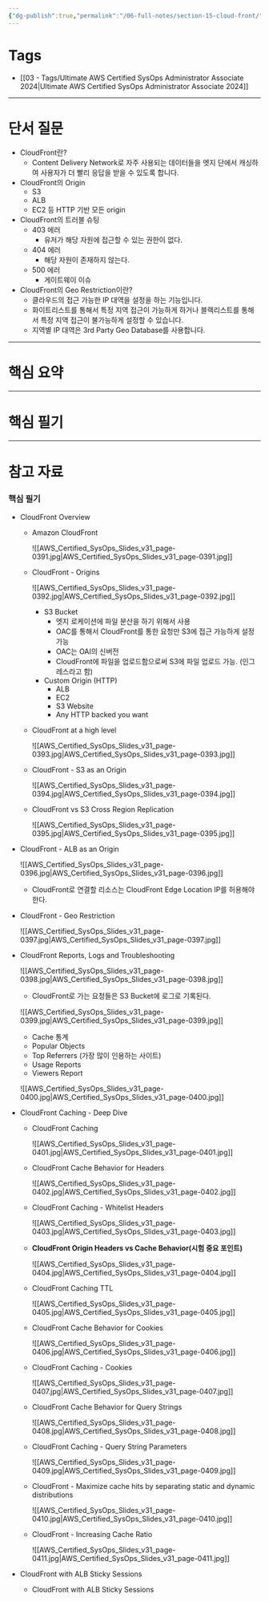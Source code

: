 ```yaml
---
{"dg-publish":true,"permalink":"/06-full-notes/section-15-cloud-front/","noteIcon":""}
---
```


# Tags
- [[03 - Tags/Ultimate AWS Certified SysOps Administrator Associate 2024\|Ultimate AWS Certified SysOps Administrator Associate 2024]]
---
# 단서 질문
- CloudFront란?
	- Content Delivery Network로 자주 사용되는 데이터들을 엣지 단에서 캐싱하여 사용자가 더 빨리 응답을 받을 수 있도록 합니다.
- CloudFront의 Origin
    - S3
    - ALB
    - EC2 등 HTTP 기반 모든 origin
- CloudFront의 트러블 슈팅
    - 403 에러
	    - 유저가 해당 자원에 접근할 수 있는 권한이 없다.
    - 404 에러
        - 해당 자원이 존재하지 않는다.
    - 500 에러
        - 게이트웨이 이슈
- CloudFront의 Geo Restriction이란?
    - 클라우드의 접근 가능한 IP 대역을 설정을 하는 기능입니다.
    - 화이트리스트를 통해서 특정 지역 접근이 가능하게 하거나 블랙리스트를 통해서 특정 지역 접근이 불가능하게 설정할 수 있습니다.
    - 지역별 IP 대역은 3rd Party Geo Database를 사용합니다.
---
# 핵심 요약

---
# 핵심 필기

---
# 참고 자료

### 핵심 필기

- CloudFront Overview
    - Amazon CloudFront
        
        ![[AWS_Certified_SysOps_Slides_v31_page-0391.jpg\|AWS_Certified_SysOps_Slides_v31_page-0391.jpg]]
        
          
        
    - CloudFront - Origins
        
        ![[AWS_Certified_SysOps_Slides_v31_page-0392.jpg\|AWS_Certified_SysOps_Slides_v31_page-0392.jpg]]
        
        - S3 Bucket
            - 엣지 로케이션에 파일 분산을 하기 위해서 사용
            - OAC를 통해서 CloudFront를 통한 요청만 S3에 접근 가능하게 설정 가능
            - OAC는 OAI의 신버전
            - CloudFront에 파일을 업로드함으로써 S3에 파일 업로드 가능. (인그레스라고 함)
        - Custom Origin (HTTP)
            - ALB
            - EC2
            - S3 Website
            - Any HTTP backed you want
    - CloudFront at a high level
        
        ![[AWS_Certified_SysOps_Slides_v31_page-0393.jpg\|AWS_Certified_SysOps_Slides_v31_page-0393.jpg]]
        
          
        
    - CloudFront - S3 as an Origin
        
        ![[AWS_Certified_SysOps_Slides_v31_page-0394.jpg\|AWS_Certified_SysOps_Slides_v31_page-0394.jpg]]
        
          
        
    - CloudFront vs S3 Cross Region Replication
        
        ![[AWS_Certified_SysOps_Slides_v31_page-0395.jpg\|AWS_Certified_SysOps_Slides_v31_page-0395.jpg]]
        
          
        
- CloudFront - ALB as an Origin
    
    ![[AWS_Certified_SysOps_Slides_v31_page-0396.jpg\|AWS_Certified_SysOps_Slides_v31_page-0396.jpg]]
    
    - CloudFront로 연결할 리소스는 CloudFront Edge Location IP를 허용해야 한다.
- CloudFront - Geo Restriction
    
    ![[AWS_Certified_SysOps_Slides_v31_page-0397.jpg\|AWS_Certified_SysOps_Slides_v31_page-0397.jpg]]
    
      
    
- CloudFront Reports, Logs and Troubleshooting
    
    ![[AWS_Certified_SysOps_Slides_v31_page-0398.jpg\|AWS_Certified_SysOps_Slides_v31_page-0398.jpg]]
    
    - CloudFront로 가는 요청들은 S3 Bucket에 로그로 기록된다.
    
    ![[AWS_Certified_SysOps_Slides_v31_page-0399.jpg\|AWS_Certified_SysOps_Slides_v31_page-0399.jpg]]
    
    - Cache 통계
    - Popular Objects
    - Top Referrers (가장 많이 인용하는 사이트)
    - Usage Reports
    - Viewers Report
    
    ![[AWS_Certified_SysOps_Slides_v31_page-0400.jpg\|AWS_Certified_SysOps_Slides_v31_page-0400.jpg]]
    
      
    
      
    
- CloudFront Caching - Deep Dive
    - CloudFront Caching
        
        ![[AWS_Certified_SysOps_Slides_v31_page-0401.jpg\|AWS_Certified_SysOps_Slides_v31_page-0401.jpg]]
        
          
        
    - CloudFront Cache Behavior for Headers
        
        ![[AWS_Certified_SysOps_Slides_v31_page-0402.jpg\|AWS_Certified_SysOps_Slides_v31_page-0402.jpg]]
        
          
        
    - CloudFront Caching - Whitelist Headers
        
        ![[AWS_Certified_SysOps_Slides_v31_page-0403.jpg\|AWS_Certified_SysOps_Slides_v31_page-0403.jpg]]
        
          
        
          
        
    - **CloudFront Origin Headers vs Cache Behavior(시험 중요 포인트)**
        
        ![[AWS_Certified_SysOps_Slides_v31_page-0404.jpg\|AWS_Certified_SysOps_Slides_v31_page-0404.jpg]]
        
          
        
    - CloudFront Caching TTL
        
        ![[AWS_Certified_SysOps_Slides_v31_page-0405.jpg\|AWS_Certified_SysOps_Slides_v31_page-0405.jpg]]
        
          
        
    - CloudFront Cache Behavior for Cookies
        
        ![[AWS_Certified_SysOps_Slides_v31_page-0406.jpg\|AWS_Certified_SysOps_Slides_v31_page-0406.jpg]]
        
          
        
          
        
    - CloudFront Caching - Cookies
        
        ![[AWS_Certified_SysOps_Slides_v31_page-0407.jpg\|AWS_Certified_SysOps_Slides_v31_page-0407.jpg]]
        
          
        
    - CloudFront Cache Behavior for Query Strings
        
        ![[AWS_Certified_SysOps_Slides_v31_page-0408.jpg\|AWS_Certified_SysOps_Slides_v31_page-0408.jpg]]
        
          
        
    - CloudFront Caching - Query String Parameters
        
        ![[AWS_Certified_SysOps_Slides_v31_page-0409.jpg\|AWS_Certified_SysOps_Slides_v31_page-0409.jpg]]
        
          
        
          
        
    - CloudFront - Maximize cache hits by separating static and dynamic distributions
        
        ![[AWS_Certified_SysOps_Slides_v31_page-0410.jpg\|AWS_Certified_SysOps_Slides_v31_page-0410.jpg]]
        
          
        
    - CloudFront - Increasing Cache Ratio
        
        ![[AWS_Certified_SysOps_Slides_v31_page-0411.jpg\|AWS_Certified_SysOps_Slides_v31_page-0411.jpg]]
        
          
    
- CloudFront with ALB Sticky Sessions
	- CloudFront with ALB Sticky Sessions